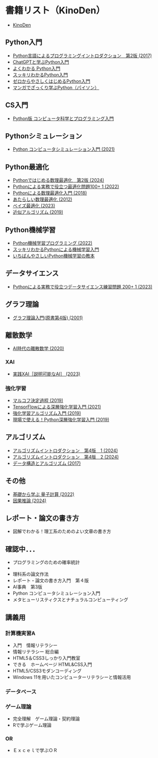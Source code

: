 # 書籍リスト（KinoDen）

- [KinoDen](https://kinoden.kinokuniya.co.jp/hosei_u/)

## Python入門

- [Python言語によるプログラミングイントロダクション　第2版 (2017)](https://kinoden.kinokuniya.co.jp/hosei_u/bookdetail/p/KP00012323)
- [ChatGPTと学ぶPython入門](https://kinoden.kinokuniya.co.jp/hosei_u/bookdetail/p/KP00101216)
- [よくわかる Python入門](https://kinoden.kinokuniya.co.jp/hosei_u/bookdetail/p/KP00070311)
- [スッキリわかるPython入門](https://kinoden.kinokuniya.co.jp/hosei_u/bookdetail/p/KP00020952)
- [ゼロからやさしくはじめるPython入門](https://kinoden.kinokuniya.co.jp/hosei_u/bookdetail/p/KP00074160)
- [マンガでざっくり学ぶPython（パイソン）](https://kinoden.kinokuniya.co.jp/hosei_u/bookdetail/p/KP00036441)

## CS入門

- [Python版 コンピュータ科学とプログラミング入門](https://kinoden.kinokuniya.co.jp/hosei_u/bookdetail/p/KP00042743)

## Pythonシミュレーション

- [Python コンピュータシミュレーション入門 (2021)](https://kinoden.kinokuniya.co.jp/hosei_u/bookdetail/p/KP00045049)

## Python最適化

- [Pythonではじめる数理最適化　第2版 (2024)](https://kinoden.kinokuniya.co.jp/hosei_u/bookdetail/p/KP00096408)
- [Pythonによる実務で役立つ最適化問題100+ 1 (2022)](https://kinoden.kinokuniya.co.jp/hosei_u/bookdetail/p/KP00075057)
- [Pythonによる数理最適化入門 (2018)](https://kinoden.kinokuniya.co.jp/hosei_u/bookdetail/p/KP00019214)
- [あたらしい数理最適化 (2012)](https://kinoden.kinokuniya.co.jp/hosei_u/bookdetail/p/KP00012255)
- [ベイズ最適化 (2023)](https://kinoden.kinokuniya.co.jp/hosei_u/bookdetail/p/KP00083705)
- [近似アルゴリズム (2019)](https://kinoden.kinokuniya.co.jp/hosei_u/bookdetail/p/KP00041752)

## Python機械学習

- [Python機械学習プログラミング (2022)](https://kinoden.kinokuniya.co.jp/hosei_u/bookdetail/p/KP00074705)
- [スッキリわかるPythonによる機械学習入門](https://kinoden.kinokuniya.co.jp/hosei_u/bookdetail/p/KP00033550)
- [いちばんやさしいPython機械学習の教本](https://kinoden.kinokuniya.co.jp/hosei_u/bookdetail/p/KP00020950)

## データサイエンス

- [Pythonによる実務で役立つデータサイエンス練習問題 200+ 1 (2023)](https://kinoden.kinokuniya.co.jp/hosei_u/bookdetail/p/KP00080843)

## グラフ理論

- [グラフ理論入門(原書第4版) (2001)](https://kinoden.kinokuniya.co.jp/hosei_u/bookdetail/p/KP00016566)

## 離散数学

- [AI時代の離散数学 (2020)](https://kinoden.kinokuniya.co.jp/hosei_u/bookdetail/p/KP00032062)

### XAI

- [実践XAI［説明可能なAI］ (2023)](https://kinoden.kinokuniya.co.jp/hosei_u/bookdetail/p/KP00081538)

### 強化学習

- [マルコフ決定過程 (2019)](https://kinoden.kinokuniya.co.jp/hosei_u/bookdetail/p/KP00034289)
- [TensorFlowによる深層強化学習入門 (2021)](https://kinoden.kinokuniya.co.jp/hosei_u/bookdetail/p/KP00041820)
- [強化学習アルゴリズム入門 (2019)](https://kinoden.kinokuniya.co.jp/hosei_u/bookdetail/p/KP00024416)
- [現場で使える！Python深層強化学習入門 (2019)](https://kinoden.kinokuniya.co.jp/hosei_u/bookdetail/p/KP00034524)

## アルゴリズム
- [アルゴリズムイントロダクション　第4版　1 (2024)](https://kinoden.kinokuniya.co.jp/hosei_u/bookdetail/p/KP00087879)
- [アルゴリズムイントロダクション　第4版　2 (2024)](https://kinoden.kinokuniya.co.jp/hosei_u/bookdetail/p/KP00080844)
- [データ構造とアルゴリズム (2017)](https://kinoden.kinokuniya.co.jp/hosei_u/bookdetail/p/KP00026089)

## その他

- [基礎から学ぶ 量子計算 (2022)](https://kinoden.kinokuniya.co.jp/hosei_u/bookdetail/p/KP00073431)
- [因果推論 (2024)](https://kinoden.kinokuniya.co.jp/hosei_u/bookdetail/p/KP00095931)

## レポート・論文の書き方

- 図解でわかる！理工系のためのよい文章の書き方

## 確認中．．．
- プログラミングのための確率統計
- 
- 理科系の論文作法
- レポート・論文の書き方入門　第４版
- AI事典　第3版
- Python コンピュータシミュレーション入門
- メタヒューリスティクスとナチュラルコンピューティング

## 講義用

### 計算機実習A

- 入門　情報リテラシー
- 情報リテラシー 総合編
- HTML5＆CSS3しっかり入門教室
- できる　ホームページ HTML&CSS入門
- HTML5/CSS3モダンコーディング
- Windows 11を用いたコンピューターリテラシーと情報活用

### データベース

### ゲーム理論

- 完全理解　ゲーム理論・契約理論
- Rで学ぶゲーム理論

### OR

- Ｅｘｃｅｌで学ぶＯＲ
